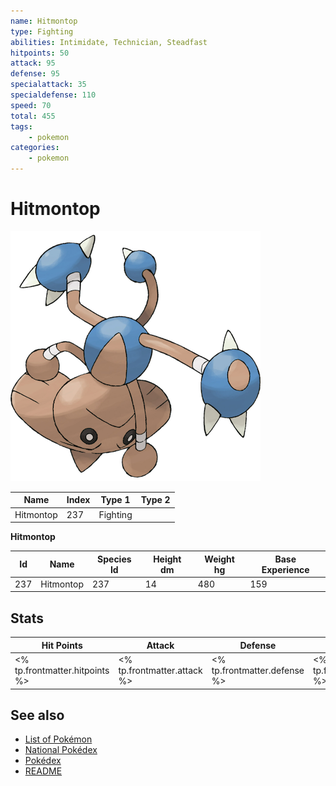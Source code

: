 ```yaml
---
name: Hitmontop
type: Fighting
abilities: Intimidate, Technician, Steadfast
hitpoints: 50
attack: 95
defense: 95
specialattack: 35
specialdefense: 110
speed: 70
total: 455
tags:
    - pokemon
categories:
    - pokemon
---
```


# Hitmontop


![Hitmontop](images/237.png)

| **Name** | **Index** | **Type 1** | **Type 2** |
|----|----|----|----|
| Hitmontop | 237 | Fighting  |  |

**Hitmontop** 




| **Id** | **Name** | **Species Id** | **Height dm** | **Weight hg** | **Base Experience** |
|--------|----------|----------------|------------|------------|---------------------|
| 237 | Hitmontop | 237 | 14 | 480 | 159 |



## Stats

| **Hit Points** | **Attack** | **Defense** | **Special Attack** | **Special Defense** | **Speed** | **Total** |
|----------------|------------|-------------|--------------------|---------------------|-----------|-----------|
| <% tp.frontmatter.hitpoints %> | <% tp.frontmatter.attack %> | <% tp.frontmatter.defense %> | <% tp.frontmatter.specialattack %> | <% tp.frontmatter.specialdefense %> | <% tp.frontmatter.speed %> | <% tp.frontmatter.total %> |

## See also

- [List of Pokémon](../pokemon.md)
- [National Pokédex](../national_pokedex.md)
- [Pokédex](../pokedex.md)
- [README](../README.md)
